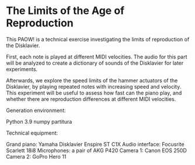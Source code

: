 # The Limits of the Age of Reproduction

This PAOW! is a technical exercise investigating the limits of reproduction of the Disklavier.

First, each note is played at different MIDI velocities. The audio for this part will be analyzed to create a dictionary of sounds of the Disklavier for later experiments.

Afterwards, we explore the speed limits of the hammer actuators of the Disklavier, by playing repeated notes with increasing speed and velocity. This experiment will be useful to assess how fast can the piano play, and whether there are reproduction differences at different MIDI velocities.

Generation environment:

Python 3.9
numpy
partitura

Technical equipment:

Grand piano: Yamaha Disklavier Enspire ST C1X
Audio interface: Focusrite Scarlett 18i8
Microphones: a pair of AKG P420
Camera 1: Canon EOS 250D
Camera 2: GoPro Hero 11
